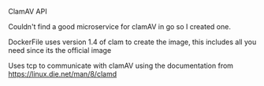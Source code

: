 ClamAV API

Couldn't find a good microservice for clamAV in go so I created one.

DockerFile uses version 1.4 of clam to create the image, this includes all you need since its the official image

Uses tcp to communicate with clamAV using the documentation from https://linux.die.net/man/8/clamd
